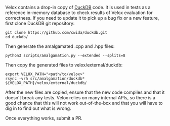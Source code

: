 Velox contains a drop-in copy of [DuckDB](https://duckdb.org/) code. It is
used in tests as a reference in-memory database to check results of Velox
evaluation for correctness. If you need to update it to pick up a bug fix or
a new feature, first clone DuckDB git repository:

    git clone https://github.com/cwida/duckdb.git
    cd duckdb/

Then generate the amalgamated .cpp and .hpp files:

    python3 scripts/amalgamation.py --extended --splits=8

Then copy the generated files to velox/external/duckdb:

    export VELOX_PATH="<path/to/velox>"
    rsync -vrh src/amalgamation/duckdb* ${VELOX_PATH}/velox/external/duckdb/

After the new files are copied, ensure that the new code compiles and that it
doesn't break any tests. Velox relies on many internal APIs, so there is a good
chance that this will not work out-of-the-box and that you will have to dig in
to find out what is wrong.

Once everything works, submit a PR.
